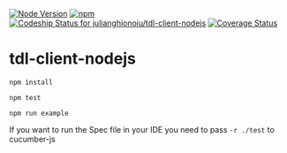 [![Node Version](http://img.shields.io/badge/Node-5.6.0-green.svg)](https://nodejs.org/dist/latest-v5.x/)
[![npm](http://img.shields.io/npm/v/tdl-client.svg?maxAge=2592000)](https://www.npmjs.com/package/tdl-client)
[![Codeship Status for julianghionoiu/tdl-client-nodejs](https://img.shields.io/codeship/f6d0ec40-2c31-0134-f32a-2a45120acafc.svg)](https://codeship.com/projects/163364)
[![Coverage Status](https://coveralls.io/repos/github/julianghionoiu/tdl-client-nodejs/badge.svg?branch=master)](https://coveralls.io/github/julianghionoiu/tdl-client-nodejs?branch=master)

# tdl-client-nodejs

`npm install`

`npm test`

`npm run example`

If you want to run the Spec file in your IDE you need to pass `-r ./test` to cucumber-js